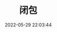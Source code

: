 ---
pageComponent:
	name: Catalogue
	data:
		key:01.前端\06.JavaScript\02.闭包
		description:闭包
date : 2022-05-29 22:03:44
title: 闭包
permalink: /闭包/
---